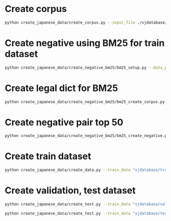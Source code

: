 # Create corpus
   ```bash
   python create_japanese_data/create_corpus.py --input_file ./vjdatabase/legal_corpus.json --output_folder ./japanese_datasets --output_name legal_corpus_retrieval_ja
   ```
   
# Create negative using BM25 for train dataset
   ```bash
   python create_japanese_data/create_negative_bm25/bm25_setup.py --data_path ./vjdatabase --save_bm25 ./temp/saved_model --top_k_bm25 50 --bm25_k1 0.4 --bm25_b 0.6
   ```
   
# Create legal dict for BM25
   ```bash
   python create_japanese_data/create_negative_bm25/bm25_create_corpus.py --data_dir ./vjdatabase --corpus_file legal_corpus.json --save_dir temp/generated_data --save_file legal_dict.json
   ```
   
# Create negative pair top 50
   ```bash
   python create_japanese_data/create_negative_bm25/bm25_create_negative.py --top_pair 50 --model_path ./temp/saved_model/bm25_Plus_model --data_path vjdatabase --save_pair_path ./temp/pair_data/
   ```
   

# Create train dataset
   ```bash
   python create_japanese_data/create_data.py --train_data "vjdatabase/train_retrieval_data.json" --corpus_data "vjdatabase/legal_corpus.json" --negative_passages "temp/pair_data/bm_25_pairs_training_top50" --output_dir "japanese_datasets/train_retrieval_ja"
   ```
   
# Create validation, test dataset
   ```bash
   python create_japanese_data/create_test.py --train_data "vjdatabase/validation_retrieval_data.json" --corpus_data "vjdatabase/legal_corpus.json" --output_dir "japanese_datasets/validation_retrieval_ja"
   ```
   
   ```bash
   python create_japanese_data/create_test.py --train_data "vjdatabase/test_retrieval_data.json" --corpus_data "vjdatabase/legal_corpus.json" --output_dir "japanese_datasets/test_retrieval_ja"
   ```
   
